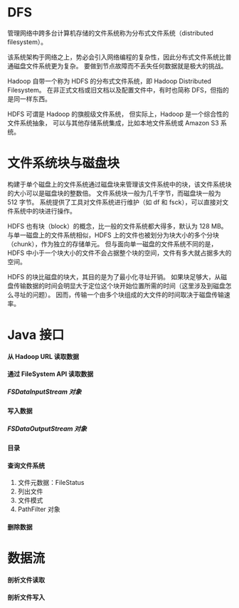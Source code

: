 # DFS
管理网络中跨多台计算机存储的文件系统称为分布式文件系统（distributed filesystem）。

该系统架构于网络之上，势必会引入网络编程的复杂性，因此分布式文件系统比普通磁盘文件系统更为复杂。
要做到节点故障而不丢失任何数据就是极大的挑战。

Hadoop 自带一个称为 HDFS 的分布式文件系统，即 Hadoop Distributed Filesystem。
在非正式文档或旧文档以及配置文件中，有时也简称 DFS，但指的是同一样东西。

HDFS 可谓是 Hadoop 的旗舰级文件系统，
但实际上，Hadoop 是一个综合性的文件系统抽象，
可以与其他存储系统集成，比如本地文件系统或 Amazon S3 系统。

# 文件系统块与磁盘块
构建于单个磁盘上的文件系统通过磁盘块来管理该文件系统中的块，该文件系统块的大小可以是磁盘块的整数倍。
文件系统块一般为几千字节，而磁盘块一般为 512 字节。
系统提供了工具对文件系统进行维护（如 df 和 fsck），可以直接对文件系统中的块进行操作。

HDFS 也有块（block）的概念，比一般的文件系统都大得多，默认为 128 MB。
与单一磁盘上的文件系统相似，HDFS 上的文件也被划分为块大小的多个分块（chunk），作为独立的存储单元。
但与面向单一磁盘的文件系统不同的是，HDFS 中小于一个块大小的文件不会占据整个块的空间，文件有多大就占据多大的空间。

HDFS 的块比磁盘的块大，其目的是为了最小化寻址开销。
如果块足够大，从磁盘传输数据的时间会明显大于定位这个块开始位置所需的时间（这里涉及到磁盘怎么寻址的问题）。
因而，传输一个由多个块组成的大文件的时间取决于磁盘传输速率。

# Java 接口
#### 从 Hadoop URL 读取数据
#### 通过 FileSystem API 读取数据
##### FSDataInputStream 对象
#### 写入数据
##### FSDataOutputStream 对象
#### 目录
#### 查询文件系统
1. 文件元数据：FileStatus
2. 列出文件
3. 文件模式
4. PathFilter 对象
#### 删除数据
# 数据流
#### 剖析文件读取
#### 剖析文件写入
